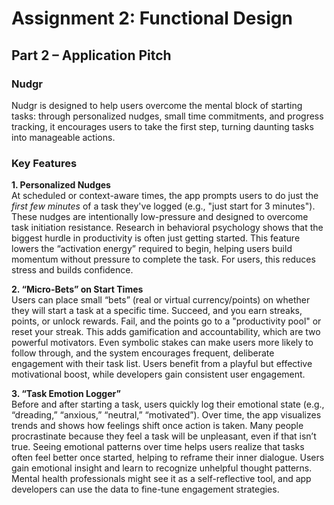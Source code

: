 # Assignment 2: Functional Design  
## Part 2 – Application Pitch

### Nudgr 

Nudgr is designed to help users overcome the mental block of starting tasks: through personalized nudges, small time commitments, and progress tracking, it encourages users to take the first step, turning daunting tasks into manageable actions.

### Key Features

**1. Personalized Nudges**  
At scheduled or context-aware times, the app prompts users to do just the *first few minutes* of a task they've logged (e.g., "just start for 3 minutes"). These nudges are intentionally low-pressure and designed to overcome task initiation resistance. Research in behavioral psychology shows that the biggest hurdle in productivity is often just getting started. This feature lowers the “activation energy” required to begin, helping users build momentum without pressure to complete the task. For users, this reduces stress and builds confidence. 

**2. “Micro-Bets” on Start Times**  
Users can place small “bets” (real or virtual currency/points) on whether they will start a task at a specific time. Succeed, and you earn streaks, points, or unlock rewards. Fail, and the points go to a "productivity pool" or reset your streak. This adds gamification and accountability, which are two powerful motivators. Even symbolic stakes can make users more likely to follow through, and the system encourages frequent, deliberate engagement with their task list. Users benefit from a playful but effective motivational boost, while developers gain consistent user engagement.

**3. “Task Emotion Logger”**  
Before and after starting a task, users quickly log their emotional state (e.g., “dreading,” “anxious,” “neutral,” “motivated”). Over time, the app visualizes trends and shows how feelings shift once action is taken. Many people procrastinate because they feel a task will be unpleasant, even if that isn’t true. Seeing emotional patterns over time helps users realize that tasks often feel better once started, helping to reframe their inner dialogue. Users gain emotional insight and learn to recognize unhelpful thought patterns. Mental health professionals might see it as a self-reflective tool, and app developers can use the data to fine-tune engagement strategies.